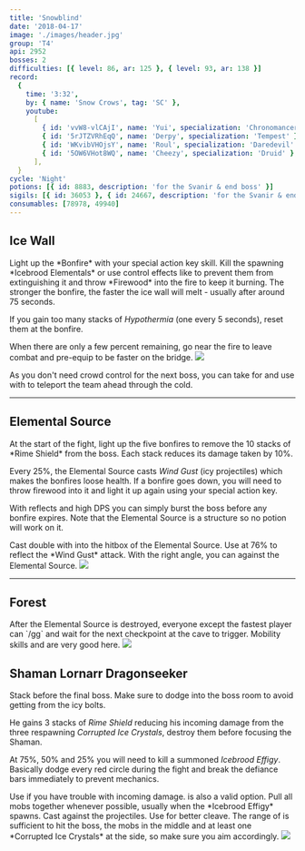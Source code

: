```yaml
---
title: 'Snowblind'
date: '2018-04-17'
image: './images/header.jpg'
group: 'T4'
api: 2952
bosses: 2
difficulties: [{ level: 86, ar: 125 }, { level: 93, ar: 138 }]
record:
  {
    time: '3:32',
    by: { name: 'Snow Crows', tag: 'SC' },
    youtube:
      [
        { id: 'vvW8-vlCAjI', name: 'Yui', specialization: 'Chronomancer' },
        { id: '5rJTZVRhEqQ', name: 'Derpy', specialization: 'Tempest' },
        { id: 'WKvibVHOjsY', name: 'Roul', specialization: 'Daredevil' },
        { id: '5OW6VHot8WQ', name: 'Cheezy', specialization: 'Druid' },
      ],
  }
cycle: 'Night'
potions: [{ id: 8883, description: 'for the Svanir & end boss' }]
sigils: [{ id: 36053 }, { id: 24667, description: 'for the Svanir & end boss' }]
consumables: [78978, 49940]
---
```


## Ice Wall <Item id="8883" text="false"/><Item id="24667" text="false"/>

<Grid>
<GridItem>
Light up the *Bonfire* with your special action key skill. Kill the spawning *Icebrood Elementals* or use control effects like <Control name="pull"/> to prevent them from extinguishing it and throw *Firewood* into the fire to keep it burning. The stronger the bonfire, the faster the ice wall will melt - usually after around 75 seconds.

If you gain too many stacks of _Hypothermia_ (one every 5 seconds), reset them at the bonfire.

When there are only a few percent remaining, go near the fire to leave combat and pre-equip <Item id="49940"/> to be faster on the bridge.
</GridItem>
<GridItem sm="4">
<Image src="./images/the_start_area.jpg" caption="The start area" compact/>
</GridItem>
</Grid>

<Tabs>
    <Tab specialization="chronomancer">As you don't need crowd control for the next boss, you can take <Skill id="10311"/> for <Boon name="quickness"/> and use <Skill id="10197"/> with <Skill id="10200"/> to teleport the team ahead through the cold.</Tab>
</Tabs>

---

## <Boss/> Elemental Source <Item id="8885" text="false"/><Item id="24661" text="false"/>

<Grid>
<GridItem>
At the start of the fight, light up the five bonfires to remove the 10 stacks of *Rime Shield* from the boss. Each stack reduces its damage taken by 10%.

Every 25%, the Elemental Source casts _Wind Gust_ (icy projectiles) which makes the bonfires loose health. If a bonfire goes down, you will need to throw firewood into it and light it up again using your special action key.

With reflects and high DPS you can simply burst the boss before any bonfire expires. Note that the Elemental Source is a structure so no potion will work on it.
</GridItem>

<GridItem>
<Tabs>
    <Tab specialization="chronomancer">Cast double <Skill id="10302"/> with <Skill id="29830"/> into the hitbox of the Elemental Source.</Tab>
    <Tab specialization="spellbreaker">Use <Skill id="45333"/> at 76% to reflect the *Wind Gust* attack.</Tab>
    <Tab specialization="elementalist">With the right angle, you can <Skill id="5697"/> against the Elemental Source.</Tab>
</Tabs>
</GridItem>
</Grid>

<Image src="./images/the_elemental_source.jpg" caption="The Elemental Source"/>

---

## Forest <Item id="8883" text="false"/><Item id="24667" text="false"/>

<Grid>
<GridItem>
After the Elemental Source is destroyed, everyone except the fastest player can `/gg` and wait for the next checkpoint at the cave to trigger. Mobility skills and <Item id="49940"/> are very good here.
</GridItem>
<GridItem sm="4">
    <Image src="./images/the_icy_forest.jpg" caption="The icy forest" compact/>
</GridItem>
</Grid>

## <Boss red/> Shaman Lornarr Dragonseeker <Item id="8883" text="false"/><Item id="24667" text="false"/>

<Grid>
<GridItem>
Stack <Boon name="might"/> before the final boss. Make sure to dodge into the boss room to avoid getting <Condition name="chilled"/> from the icy bolts.

He gains 3 stacks of _Rime Shield_ reducing his incoming damage from the three respawning _Corrupted Ice Crystals_, destroy them before focusing the Shaman.

At 75%, 50% and 25% you will need to kill a summoned _Icebrood Effigy_. Basically dodge every red circle during the fight and break the defiance bars immediately to prevent mechanics.
</GridItem>

<GridItem>
<Tabs>
    <Tab specialization="chronomancer">Use <Skill id="29526"/> if you have trouble with incoming damage. <Skill id="10302"/> is also a valid option.
        Pull all mobs together <Skill id="10363"/> whenever possible, usually when the *Icebrood Effigy* spawns.</Tab>
    <Tab specialization="druid">Cast <Skill id="31496"/> against the projectiles.</Tab>
    <Tab specialization="elementalist">Use <Skill id="22572"/> for better cleave. The range of <Skill id="22572"/> is sufficient to hit the boss, the mobs in the middle and at least one *Corrupted Ice Crystals* at the side, so make sure you aim accordingly.</Tab>
</Tabs>
</GridItem>
</Grid>

<Image src="./images/shaman_lornarr_dragonseeker.jpg" caption="Shaman Lornarr Dragonseekers cave"/>

